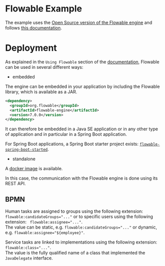 # Flowable Example

The example uses the [Open Source version of the Flowable engine](https://www.flowable.com/open-source) and follows [this documentation](https://www.flowable.com/open-source/docs/bpmn/ch02-GettingStarted).

# Deployment

As explained in the `Using Flowable` section of the [documentation](https://www.flowable.com/open-source-code), Flowable can be used in several different ways:

* embedded

The engine can be embedded in your application by including the Flowable library, which is available as a JAR.

```xml
<dependency> 
  <groupId>org.flowable</groupId> 
  <artifactId>flowable-engine</artifactId> 
  <version>7.0.0</version> 
</dependency>
```

It can therefore be embedded in a Java SE application or in any other type of application and in particular in a Spring Boot application.  

For Spring Boot applications, a Spring Boot starter project exists: [`flowable-spring-boot-started`](https://mvnrepository.com/artifact/org.flowable/flowable-spring-boot-starter).

* standalone

A [docker image](https://hub.docker.com/r/flowable/flowable-rest) is available.  

In this case, the communication with the Flowable engine is done using its REST API.

## BPMN

Human tasks are assigned to groups using the following extension: `flowable:candidateGroups="..."` or to specific users using the following extension: ` flowable:assignee="..."`.  
The value can be static, e.g. `flowable:candidateGroups="..."` or dynamic, e.g. `flowable:assignee="${employee}"`.

Service tasks are linked to implementations using the following extension: `flowable:class="..."`.  
The value is the fully qualified name of a class that implemented the `JavaDelegate` interface.